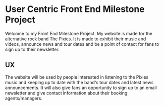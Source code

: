 # User Centric Front End Milestone Project

Welcome to my Front End Milestone Project. My website is made for the alternative rock band The Pixies. It is made to exhibit their music and videos, announce news and tour dates and be a point of contact for fans to sign up to their newsletter. 

## UX
The website will be used by people interested in listening to the Pixies music and keeping up to date with the band's tour dates and latest news announcements. It will also give fans an opportunity to sign up to an email newsletter and give contact information about their booking agents/managers. 

